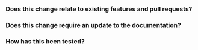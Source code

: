 <!--
Please include a summary of the change;
Please also include relevant motivation and context;
Consider describing the type of change - If it's a new feature, a bug fix, a refactor, etc.
-->

### Does this change relate to existing features and pull requests?

<!--
Include links to stories that should be fixed with this change or that are related to this change.
If this change depends on existing pull requests, also include a link to them here.
If this change needs a follow up, describe what still needs to be done, including links to already opened stories or pull requests.
-->

### Does this change require an update to the documentation?

<!--
If relevant, please consider reflecting the changes you are introducing in our documentation.
-->

### How has this been tested?

<!--
Please describe the tests you ran to verify your change;
Additionally, provide reproducible instructions;
Finally, also list any relevant details for your test configuration.
-->

